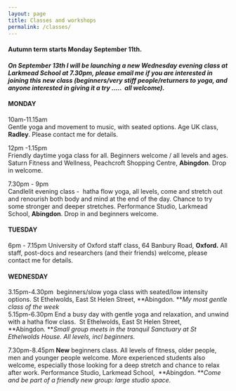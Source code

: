 ```yaml
---
layout: page
title: Classes and workshops
permalink: /classes/
---
```



#### Autumn term starts Monday September 11th.

#### *On September 13th I will be launching a new Wednesday evening class at Larkmead School at 7.30pm, please email me if you are interested in joining this new class (beginners/very stiff people/returners to yoga, and anyone interested in giving it a try ….. &nbsp;all welcome).*

#### **MONDAY**

10am-11.15am
<br>Gentle yoga and movement to music, with seated options. Age UK class, **Radley**. Please contact me for details.

12pm -1.15pm
<br>Friendly daytime yoga class for all. Beginners welcome / all levels and ages. Saturn Fitness and Wellness, Peachcroft Shopping Centre, **Abingdon**. Drop in welcome.

7.30pm - 9pm
<br>Candlelit evening class -&nbsp; hatha flow yoga, all levels, come and stretch out and renourish both body and mind at the end of the day. Chance to try some stronger and deeper stretches. Performance Studio, Larkmead School, **Abingdon**. Drop in and beginners welcome.

#### **TUESDAY**

6pm - 7.15pm University of Oxford staff class, 64 Banbury Road, **Oxford.** All staff, post-docs and researchers (and their friends) welcome, please contact me for details.

#### **WEDNESDAY**

3.15pm-4.30pm&nbsp; beginners/slow yoga class with seated/low intensity options. St Ethelwolds, East St Helen Street, **Abingdon.&nbsp;***My most gentle class of the week*
<br>5.15pm-6.30pm End a busy day with gentle yoga and relaxation, and unwind with a hatha flow class.&nbsp; St Ethelwolds, East St Helen Street, **Abingdon.&nbsp;***Small group meets in the tranquil Sanctuary at St Ethelwolds House. All levels, incl beginners.*

7.30pm-8.45pm **New** beginners class. All levels of fitness, older people, men and younger people welcome. More experienced students also welcome, especially those looking for a deep stretch and chance to relax after work. Performance Studio, Larkmead School,&nbsp; **Abingdon.&nbsp;***Come and be part of a friendly new group: large studio space.*

<br>&nbsp;